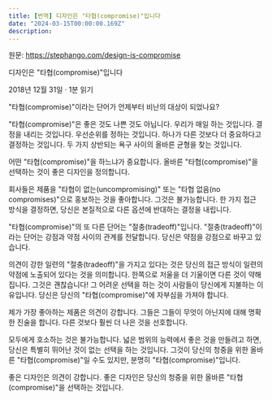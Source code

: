 ```yaml
---
title: [번역] 디자인은 "타협(compromise)"입니다
date: "2024-03-15T00:00:00.169Z"
description:
---
```


원문: https://stephango.com/design-is-compromise

디자인은 "타협(compromise)"입니다


2018년 12월 31일 · 1분 읽기


"타협(compromise)"이라는 단어가 언제부터 비난의 대상이 되었나요?


"타협(compromise)"은 좋은 것도 나쁜 것도 아닙니다. 우리가 매일 하는 것입니다. 결정을 내리는 것입니다. 우선순위를 정하는 것입니다. 하나가 다른 것보다 더 중요하다고 결정하는 것입니다. 두 가지 상반되는 욕구 사이의 올바른 균형을 찾는 것입니다.


어떤 "타협(compromise)"을 하느냐가 중요합니다. 올바른 "타협(compromise)"을 선택하는 것이 좋은 디자인을 정의합니다.


회사들은 제품을 "타협이 없는(uncompromising)" 또는 "타협 없음(no compromises)"으로 홍보하는 것을 좋아합니다. 그것은 불가능합니다. 한 가지 접근 방식을 결정하면, 당신은 본질적으로 다른 옵션에 반대하는 결정을 내립니다.


"타협(compromise)"의 또 다른 단어는 "절충(tradeoff)"입니다. "절충(tradeoff)"이라는 단어는 강점과 약점 사이의 관계를 전달합니다. 당신은 약점을 강점으로 바꾸고 있습니다.


의견이 강한 일련의 "절충(tradeoff)"을 가지고 있다는 것은 당신의 접근 방식이 일련의 약점에 노출되어 있다는 것을 의미합니다. 한쪽으로 저울을 더 기울이면 다른 것이 약해집니다. 그것은 괜찮습니다! 그 어려운 선택을 하는 것이 사람들이 당신에게 지불하는 이유입니다. 당신은 당신의 "타협(compromise)"에 자부심을 가져야 합니다.


제가 가장 좋아하는 제품은 의견이 강합니다. 그들은 그들이 무엇이 아닌지에 대해 명확한 진술을 합니다. 다른 것보다 훨씬 더 나은 것을 선호합니다.


모두에게 호소하는 것은 불가능합니다. 넓은 범위의 능력에서 좋은 것을 만들려고 하면, 당신은 특별히 뛰어난 것이 없는 선택을 하는 것입니다. 그것이 당신의 청중을 위한 올바른 "타협(compromise)"일 수도 있지만, 분명히 "타협(compromise)"입니다.


좋은 디자인은 의견이 강합니다. 좋은 디자인은 당신의 청중을 위한 올바른 "타협(compromise)"을 선택하는 것입니다.